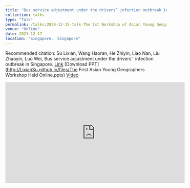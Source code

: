```yaml
---
title: "Bus service adjustment under the drivers’ infection outbreak in Singapore"
collection: talks
type: "Talk"
permalink: /talks/2020-12-15-talk-The 1st Workshop of Asian Young Geographers
venue: "Online"
date: 2021-12-17
location: "Singapore， Singapore"
---
```


Recommended citation: Su Lixian, Wang Haoran, He Zhiyin, Liao Nan, Liu Zhaoyin, Luo Wei, Bus service adjustment under the drivers'  infection outbreak in Singapore. [Link](http://www.aga-ygwg.com/#/Events/2021/1) [Download PPT](http://LixianSu.github.io/files/The First Asian Young Geographers Workshop Held Online.pptx) [Video](https://www.youtube.com/watch?v=FBDEw_99zzM)

<iframe width="560" height="315" src="https://www.youtube.com/embed/Cawtb3tAFoM" frameborder="0" allow="accelerometer; autoplay; clipboard-write; encrypted-media; gyroscope; picture-in-picture" allowfullscreen></iframe>
